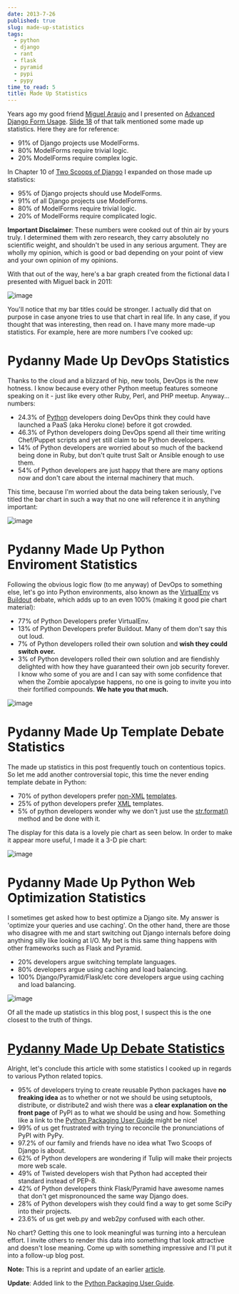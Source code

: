 ```yaml
---
date: 2013-7-26
published: true
slug: made-up-statistics
tags:
  - python
  - django
  - rant
  - flask
  - pyramid
  - pypi
  - pypy
time_to_read: 5
title: Made Up Statistics
---
```


Years ago my good friend [Miguel Araujo](https://twitter.com/maraujop)
and I presented on [Advanced Django Form
Usage](https://speakerdeck.com/u/pydanny/p/advanced-django-forms-usage).
[Slide
18](https://www.slideshare.net/pydanny/advanced-django-forms-usage/52) of
that talk mentioned some made up statistics. Here they are for
reference:

- 91% of Django projects use ModelForms.
- 80% ModelForms require trivial logic.
- 20% ModelForms require complex logic.

In Chapter 10 of [Two Scoops of Django](https://www.feldroy.com/books/two-scoops-of-django-3-x) I
expanded on those made up statistics:

- 95% of Django projects should use ModelForms.
- 91% of all Django projects use ModelForms.
- 80% of ModelForms require trivial logic.
- 20% of ModelForms require complicated logic.

**Important Disclaimer**: These numbers were cooked out of thin air by
yours truly. I determined them with zero research, they carry absolutely
no scientific weight, and shouldn't be used in any serious argument.
They are wholly my opinion, which is good or bad depending on your point
of view and your own opinion of my opinions.

With that out of the way, here's a bar graph created from the fictional
data I presented with Miguel back in 2011:

![image](/images/made-up-statistics.png)

You'll notice that my bar titles could be stronger. I actually did that
on purpose in case anyone tries to use that chart in real life. In any
case, if you thought that was interesting, then read on. I have many
more made-up statistics. For example, here are more numbers I've cooked
up:

# Pydanny Made Up DevOps Statistics

Thanks to the cloud and a blizzard of hip, new tools, DevOps is the new
hotness. I know because every other Python meetup features someone
speaking on it - just like every other Ruby, Perl, and PHP meetup.
Anyway... numbers:

- 24.3% of [Python](https://python.org/) developers doing DevOps think
  they could have launched a PaaS (aka Heroku clone) before it got
  crowded.
- 46.3% of Python developers doing DevOps spend all their time writing
  Chef/Puppet scripts and yet still claim to be Python developers.
- 14% of Python developers are worried about so much of the backend
  being done in Ruby, but don't quite trust Salt or Ansible enough to
  use them.
- 54% of Python developers are just happy that there are many options
  now and don't care about the internal machinery that much.

This time, because I'm worried about the data being taken seriously,
I've titled the bar chart in such a way that no one will reference it
in anything important:

![image](/images/devops.png)

# Pydanny Made Up Python Enviroment Statistics

Following the obvious logic flow (to me anyway) of DevOps to something
else, let's go into Python environments, also known as the
[VirtualEnv](https://pypi.python.org/pypi/virtualenv) vs
[Buildout](https://pypi.python.org/pypi/zc.buildout) debate, which adds
up to an even 100% (making it good pie chart material):

- 77% of Python Developers prefer VirtualEnv.
- 13% of Python Developers prefer Buildout. Many of them don't say
  this out loud.
- 7% of Python developers rolled their own solution and **wish they
  could switch over.**
- 3% of Python developers rolled their own solution and are fiendishly
  delighted with how they have guaranteed their own job security
  forever. I know who some of you are and I can say with some
  confidence that when the Zombie apocalypse happens, no one is going
  to invite you into their fortified compounds. **We hate you that
  much.**

![image](/images/environment.png)

# Pydanny Made Up Template Debate Statistics

The made up statistics in this post frequently touch on contentious
topics. So let me add another controversial topic, this time the never
ending template debate in Python:

- 70% of python developers prefer
  [non-XML](https://docs.djangoproject.com/en/1.5/ref/templates/)
  [templates](https://jinja.pocoo.org/docs/).
- 25% of python developers prefer [XML](https://www.makotemplates.org/)
  templates.
- 5% of python developers wonder why we don't just use the
  [str.format()](https://docs.python.org/library/string.html#formatstrings)
  method and be done with it.

The display for this data is a lovely pie chart as seen below. In order
to make it appear more useful, I made it a 3-D pie chart:

![image](/images/templates.png)

# Pydanny Made Up Python Web Optimization Statistics

I sometimes get asked how to best optimize a Django site. My answer is
'optimize your queries and use caching'. On the other hand, there are
those who disagree with me and start switching out Django internals
before doing anything silly like looking at I/O. My bet is this same
thing happens with other frameworks such as Flask and Pyramid.

- 20% developers argue switching template languages.
- 80% developers argue using caching and load balancing.
- 100% Django/Pyramid/Flask/etc core developers argue using caching
  and load balancing.

![image](/images/optimization.png)

Of all the made up statistics in this blog post, I suspect this is the
one closest to the truth of things.

<span id="debate-statistics"></span>
[Pydanny Made Up Debate Statistics](#debate-statistics)
=======================================================

Alright, let's conclude this article with some statistics I cooked up
in regards to various Python related topics.

- 95% of developers trying to create reusable Python packages have
  **no freaking idea** as to whether or not we should be using
  setuptools, distribute, or distribute2 and wish there was a **clear
  explanation on the front page** of PyPI as to what we should be
  using and how. Something like a link to the [Python Packaging User
  Guide](https://python-packaging-user-guide.readthedocs.org/en/latest/index.html)
  might be nice!
- 99% of us get frustrated with trying to reconcile the pronunciations
  of PyPI with PyPy.
- 97.2% of our family and friends have no idea what Two Scoops of
  Django is about.
- 62% of Python developers are wondering if Tulip will make their
  projects more web scale.
- 49% of Twisted developers wish that Python had accepted their
  standard instead of PEP-8.
- 42% of Python developers think Flask/Pyramid have awesome names that
  don't get mispronounced the same way Django does.
- 28% of Python developers wish they could find a way to get some
  SciPy into their projects.
- 23.6% of us get web.py and web2py confused with each other.

No chart? Getting this one to look meaningful was turning into a
herculean effort. I invite others to render this data into something
that look attractive and doesn't lose meaning. Come up with something
impressive and I'll put it into a follow-up blog post.

**Note:** This is a reprint and update of an earlier
[article](https://pydanny.blogspot.com/2011/12/made-up-statistics.html).

**Update**: Added link to the [Python Packaging User
Guide](https://python-packaging-user-guide.readthedocs.org/en/latest/index.html).
